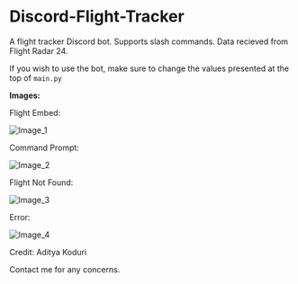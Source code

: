 # Discord-Flight-Tracker
A flight tracker Discord bot. Supports slash commands. Data recieved from Flight Radar 24.

If you wish to use the bot, make sure to change the values presented at the top of `main.py`

**Images:**

Flight Embed:

![Image_1](https://user-images.githubusercontent.com/80074372/210478655-ad6f428c-2887-446a-a0d0-cff017acb6b3.png)

Command Prompt:

![Image_2](https://user-images.githubusercontent.com/80074372/210478699-c6452d34-2aec-4305-8027-d0b0791bbf9f.png)

Flight Not Found:

![Image_3](https://user-images.githubusercontent.com/80074372/210478729-95324d43-bd95-494f-8b0d-7faf56cc25ed.png)

Error:

![Image_4](https://user-images.githubusercontent.com/80074372/210478842-dc60041c-16d2-4e88-8033-c1aa77f3420a.png)

Credit:
Aditya Koduri

Contact me for any concerns.
